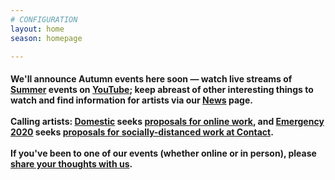 ```yaml
---
# CONFIGURATION
layout: home
season: homepage

---
```

#### We'll announce Autumn events here soon — watch live streams of [Summer](/current/2020-summer) events on <a href="http://bit.ly/YTwarnmcr" target="_blank">YouTube</a>; keep abreast of other interesting things to watch and find information for artists via our [News](/news) page.<br><br>Calling artists: [Domestic](/hab/domestic) seeks <a href="http://domesticmcr.posthaven.com" target="_blank">proposals for online work</a>, and [Emergency 2020](/hab/emergency) seeks <a href="http://emergencymcr.posthaven.com" target="_blank">proposals for socially-distanced work at Contact</a>.<br><br>If you've been to one of our events (whether online or in person), please <a href="http://bit.ly/warnmcrfeedback" target="_blank">share your thoughts with us</a>.
